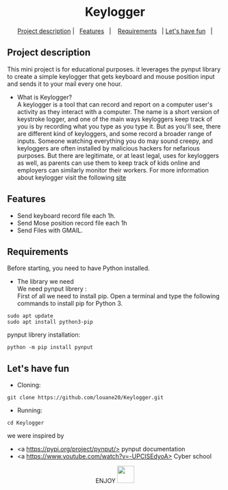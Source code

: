 <h1 align="center">
Keylogger
</h1>

<p align="center">
  <a href="#Project-description">Project description</a>   |   
  <a href="#Features">Features</a>   |   
  <a href="#Requirements">Requirements</a>   |
  <a href="#Lets-have-fun">Let's have fun</a>   | 

</p>

## Project description
This mini project is for educational purposes. it leverages the pynput library to create a simple keylogger that gets keyboard and mouse position input and sends it to your mail every one hour.

- What is Keylogger?</br>
A keylogger is a tool that can record and report on a computer user's activity as they interact with a computer. The name is a short version of keystroke logger, and one of the main ways keyloggers keep track of you is by recording what you type as you type it. But as you'll see, there are different kind of keyloggers, and some record a broader range of inputs. Someone watching everything you do may sound creepy, and keyloggers are often installed by malicious hackers for nefarious purposes. But there are legitimate, or at least legal, uses for keyloggers as well, as parents can use them to keep track of kids online and employers can similarly monitor their workers. For more information about keylogger visit the following  <a href="https://www.csoonline.com/article/3326304/keyloggers-explained-how-attackers-record-computer-inputs.html">site</a>

## Features
- Send keyboard record file each 1h.
- Send Mose position record file each 1h
- Send Files with GMAIL.

## Requirements
Before starting, you need to have Python installed.
- The library we need </br>
We need pynput librery :</br>
First of all we need to install pip. Open a terminal and type the following commands to install pip for Python 3.
```
sudo apt update
sudo apt install python3-pip
```
pynput librery  installation:
```
python -m pip install pynput
```


## Let's have fun

- Cloning:
```
git clone https://github.com/louane20/Keylogger.git
```
- Running:

```
cd Keylogger
```
we were inspired by
- <a https://pypi.org/project/pynput/> pynput documentation </a>
- <a https://www.youtube.com/watch?v=-UPCISEdyoA> Cyber school</a>
<p align="center">
ENJOY 
   <img src="https://pngimage.net/wp-content/uploads/2018/06/hacker-mask-png-1.png" width="40px" margin = "30px">

</p>
